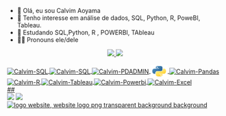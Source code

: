 - 👋 Olá, eu sou Calvim Aoyama
- 👀 Tenho interesse em análise de dados, SQL, Python, R, PoweBI, Tableau.
- 🌱 Estudando SQL,Python, R , POWERBI, TAbleau
- 🙋‍♂️ Pronouns ele/dele

<div align="center">
  <a href="https://github.com/Calvim-aoyama">
  <img height="180em" src="https://github-readme-stats.vercel.app/api?username=Calvim-aoyama&show_icons=true&theme=dracula&include_all_commits=true&count_private=true"/>
  <img height="180em" src="https://github-readme-stats.vercel.app/api/top-langs/?username=Calvim-aoyama&layout=compact&langs_count=7&theme=dracula"/>
</div>

 <div style="display: inline_block"><br>
   <img align="center" alt="Calvim-SQL" height="30" width="40"src="https://img.icons8.com/color/48/000000/visual-studio-code-2019.png">
  <img align="center" alt="Calvim-SQL" height="30" width="40" src="https://img.icons8.com/color/48/000000/microsoft-sql-server.png">
  <img align="center" alt="Calvim-PDADMIN" height="30" width="40" src="https://img.icons8.com/color/48/000000/postgreesql.png">
  <img align="center" alt="Calvim-Python" height="30" width="40" src="https://raw.githubusercontent.com/devicons/devicon/master/icons/python/python-original.svg">
  <img align="center" alt="Calvim-Pandas" height="30" width="40" src="https://cdn.jsdelivr.net/gh/devicons/devicon/icons/pandas/pandas-original-wordmark.svg">
  <img align="center" alt="Calvim-R" height="30" width="40" src="https://cdn.jsdelivr.net/gh/devicons/devicon/icons/r/r-original.svg">
  <img align="center" alt="Calvim-Tableau" height="30" width="40" src="https://img.icons8.com/color/48/000000/tableau-software.png">
  <img align="center" alt="Calvim-Powerbi" height="30" width="40" src="https://img.icons8.com/color/48/000000/power-bi.png">
  <img align="center" alt="Calvim-Excel" height="30" width="40"src="https://img.icons8.com/color/48/000000/ms-excel.png"/>
 
</div> 
  ##
  
  <div>
  <a href = "mailto:calvim.aoyama@gmail.com"><img src="https://img.shields.io/badge/-Gmail-%23333?style=for-the-badge&logo=gmail&logoColor=white" target="_blank"></a>
  <a href="https://www.linkedin.com/in/calvim-aoyama-10279491/" target="_blank"><img src="https://img.shields.io/badge/-LinkedIn-%230077B5?style=for-the-badge&logo=linkedin&logoColor=white" target="_blank"></a> 
   <a href="https://calvimaoyama.wixsite.com/my-site" target="_blank"><img src="https://www.freepnglogos.com/uploads/logo-website-png/logo-website-website-logo-png-transparent-background-background-15.png" width="50" alt="logo website, website logo png transparent background background"  target="_blank"></a> 
  
  </div>
  

<!---
Calvim-aoyama/Calvim-aoyama is a ✨ special ✨ repository because its `README.md` (this file) appears on your GitHub profile.
You can click the Preview link to take a look at your changes.
--->

